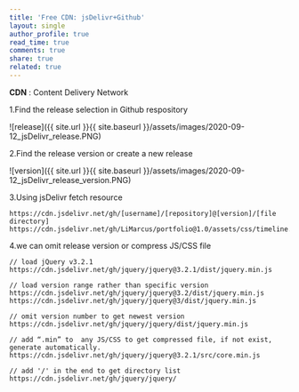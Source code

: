 ```yaml
---
title: 'Free CDN: jsDelivr+Github'
layout: single
author_profile: true
read_time: true
comments: true
share: true
related: true
---
```


**CDN** : Content Delivery Network <br/>

1.Find the release selection in Github respository


![release]({{ site.url }}{{ site.baseurl }}/assets/images/2020-09-12_jsDelivr_release.PNG)

2.Find the release version or create a new release


![version]({{ site.url }}{{ site.baseurl }}/assets/images/2020-09-12_jsDelivr_release_version.PNG)

3.Using jsDelivr fetch resource

```
https://cdn.jsdelivr.net/gh/[username]/[repository]@[version]/[file directory]
https://cdn.jsdelivr.net/gh/LiMarcus/portfolio@1.0/assets/css/timeline.css
```

4.we can omit release version or compress JS/CSS file

```
// load jQuery v3.2.1
https://cdn.jsdelivr.net/gh/jquery/jquery@3.2.1/dist/jquery.min.js

// load version range rather than specific version
https://cdn.jsdelivr.net/gh/jquery/jquery@3.2/dist/jquery.min.js   https://cdn.jsdelivr.net/gh/jquery/jquery@3/dist/jquery.min.js
 
// omit version number to get newest version
https://cdn.jsdelivr.net/gh/jquery/jquery/dist/jquery.min.js
 
// add “.min” to  any JS/CSS to get compressed file, if not exist, generate automatically. 
https://cdn.jsdelivr.net/gh/jquery/jquery@3.2.1/src/core.min.js
 
// add '/' in the end to get directory list
https://cdn.jsdelivr.net/gh/jquery/jquery/
```